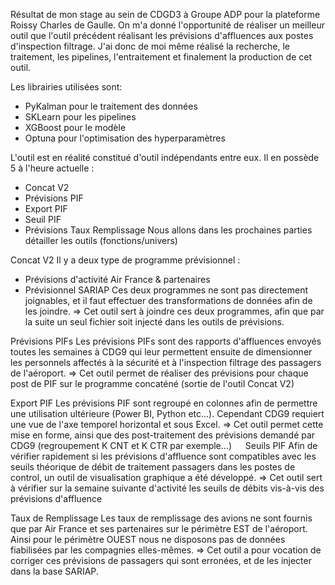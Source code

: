 Résultat de mon stage au sein de CDGD3 à Groupe ADP pour la plateforme Roissy Charles de Gaulle.
On m'a donné l'opportunité de réaliser un meilleur outil que l'outil précédent réalisant les prévisions d'affluences aux postes d'inspection filtrage. 
J'ai donc de moi même réalisé la recherche, le traitement, les pipelines, l'entraitement et finalement la production de cet outil.

Les librairies utilisées sont:
- PyKalman pour le traitement des données
- SKLearn pour les pipelines
- XGBoost pour le modèle
- Optuna pour l'optimisation des hyperparamètres


L'outil est en réalité constitué d'outil indépendants entre eux. 
Il en possède 5 à l'heure actuelle :
- Concat V2
- Prévisions PIF
- Export PIF
- Seuil PIF
- Prévisions Taux Remplissage
Nous allons dans les prochaines parties détailler les outils (fonctions/univers)

Concat V2
Il y a deux type de programme prévisionnel : 
- Prévisions d'activité Air France & partenaires
- Prévisionnel SARIAP
Ces deux programmes ne sont pas directement joignables, et il faut effectuer des transformations de données afin de les joindre.
=> Cet outil sert à joindre ces deux programmes, afin que par la suite un seul fichier soit injecté dans les outils de prévisions.

Prévisions PIFs
Les prévisions PIFs sont des rapports d'affluences envoyés toutes les semaines à CDG9 qui leur permettent ensuite de dimensionner les personnels affectés à la sécurité et à l'inspection filtrage des passagers de l'aéroport. 
=> Cet outil permet de réaliser des prévisions pour chaque post de PIF sur le programme concaténé (sortie de l'outil Concat V2)

Export PIF
Les prévisions PIF sont regroupé en colonnes afin de permettre une utilisation ultérieure (Power BI, Python etc…). Cependant CDG9 requiert une vue de l'axe temporel horizontal et sous Excel. 
=> Cet outil permet cette mise en forme, ainsi que des post-traitement des prévisions demandé par CDG9 (regroupement K CNT et K CTR par exemple…)
 
Seuils PIF
Afin de vérifier rapidement si les prévisions d'affluence sont compatibles avec les seuils théorique de débit de traitement passagers dans les postes de control, un outil de visualisation graphique a été développé.
=> Cet outil sert à vérifier sur la semaine suivante d'activité les seuils de débits vis-à-vis des prévisions d'affluence

Taux de Remplissage
Les taux de remplissage des avions ne sont fournis que par Air France et ses partenaires sur le périmètre EST de l'aéroport. 
Ainsi pour le périmètre OUEST nous ne disposons pas de données fiabilisées par les compagnies elles-mêmes.
=> Cet outil a pour vocation de corriger ces prévisions de passagers qui sont erronées, et de les injecter dans la base SARIAP. 

